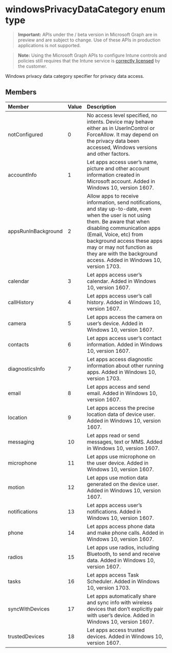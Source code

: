 ﻿# windowsPrivacyDataCategory enum type

> **Important:** APIs under the / beta version in Microsoft Graph are in preview and are subject to change. Use of these APIs in production applications is not supported.

> **Note:** Using the Microsoft Graph APIs to configure Intune controls and policies still requires that the Intune service is [correctly licensed](https://go.microsoft.com/fwlink/?linkid=839381) by the customer.

Windows privacy data category specifier for privacy data access.
## Members
|Member|Value|Description|
|:---|:---|:---|
|notConfigured|0|No access level specified, no intents. Device may behave either as in UserInControl or ForceAllow. It may depend on the privacy data been accessed, Windows versions and other factors.|
|accountInfo|1|Let apps access user’s name, picture and other account information created in Microsoft account. Added in Windows 10, version 1607.|
|appsRunInBackground|2|Allow apps to receive information, send notifications, and stay up-to-date, even when the user is not using them. Be aware that when disabling communication apps (Email, Voice, etc) from background access these apps may or may not function as they are with the background access. Added in Windows 10, version 1703.|
|calendar|3|Let apps access user’s calendar. Added in Windows 10, version 1607.|
|callHistory|4|Let apps access user’s call history. Added in Windows 10, version 1607.|
|camera|5|Let apps access the camera on user’s device. Added in Windows 10, version 1607.|
|contacts|6|Let apps access user’s contact information. Added in Windows 10, version 1607.|
|diagnosticsInfo|7|Let apps access diagnostic information about other running apps. Added in Windows 10, version 1703.|
|email|8|Let apps access and send email. Added in Windows 10, version 1607.|
|location|9|Let apps access the precise location data of device user. Added in Windows 10, version 1607.|
|messaging|10|Let apps read or send messages, text or MMS. Added in Windows 10, version 1607.|
|microphone|11|Let apps use microphone on the user device. Added in Windows 10, version 1607.|
|motion|12|Let apps use motion data generated on the device user. Added in Windows 10, version 1607.|
|notifications|13|Let apps access user’s notifications. Added in Windows 10, version 1607.|
|phone|14|Let apps access phone data and make phone calls. Added in Windows 10, version 1607.|
|radios|15|Let apps use radios, including Bluetooth, to send and receive data. Added in Windows 10, version 1607.|
|tasks|16|Let apps access Task Scheduler. Added in Windows 10, version 1703.|
|syncWithDevices|17|Let apps automatically share and sync info with wireless devices that don’t explicitly pair with user’s device. Added in Windows 10, version 1607.|
|trustedDevices|18|Let apps access trusted devices. Added in Windows 10, version 1607.|





